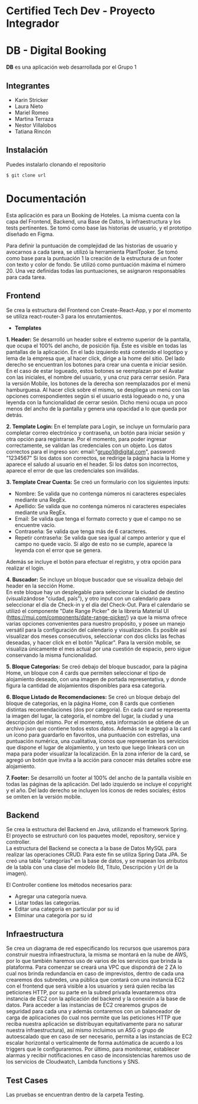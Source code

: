# Certified Tech Dev - Proyecto Integrador

# DB - Digital Booking

**DB** es una aplicación web desarrollada por el Grupo 1

## Integrantes

- Karin Stricker
- Laura Nieto
- Mariel Romeo
- Martina Terraza
- Nestor Villalobos
- Tatiana Rincón

## Instalación

Puedes instalarlo clonando el repositorio

`$ git clone url`

# Documentación

Esta aplicación es para un Booking de Hoteles.  La misma cuenta con la capa del Frontend, Backend, una Base de Datos, la infraestructura y los tests pertinentes.
Se tomó como base las historias de usuario, y el prototipo diseñado en Figma.

Para definir la puntuación de complejidad de las historias de usuario y avocarnos a cada tarea, se utilizó la herramienta PlanITpoker. Se tomó como base para la puntuación 1 la creación de la estructura de un footer con texto y color de fondo. Se utilizó como puntuación máxima el número 20. Una vez definidas todas las puntuaciones, se asignaron responsables para cada tarea.

## Frontend

Se crea la estructura del Frontend con Create-React-App, y por el momento se utiliza react-router-3 para los enrutamientos.

- **Templates**

**1. Header:** Se desarrolló un header sobre el extremo superior de la pantalla, que ocupa el 100% del ancho, de posición fija. Éste es visible en todas las pantallas de la aplicación. 
  En el lado izquierdo está contenido el logotipo y lema de la empresa que, al hacer click, dirige a la home del sitio. 
  Del lado derecho se encuentran los botones para crear una cuenta e iniciar sesión. En el caso de estar logueado, estos botones se reemplazan por el Avatar con las iniciales, el nombre del usuario, y una cruz para cerrar sesión.
  Para la versión Mobile, los botones de la derecha son reemplazados por el menú hamburguesa. Al hacer click sobre el mismo, se despliega un menú con las opciones correspondientes según si el usuario está logueado o no, y una leyenda con la funcionalidad de cerrar sesión. Dicho menú ocupa un poco menos del ancho de la pantalla y genera una opacidad a lo que queda por detrás.

**2.  Template Login:**  En el template para Login, se incluye un formulario para completar correo electrónico y contraseña, un botón para iniciar sesión y otra opción para registrarse.
  Por el momento, para poder ingresar correctamente, se validan las credenciales con un objeto. Los datos correctos para el ingreso son:
email:"grupo1@digital.com",
password: "1234567"
  Si los datos son correctos, se redirige la página hacia la Home y aparece el saludo al usuario en el header. Si los datos son incorrectos, aparece el error de que las credenciales son inválidas.

**3. Template Crear Cuenta:** Se creó un formulario con los siguientes inputs:
* Nombre: Se valida que no contenga números ni caracteres especiales mediante una RegEx.
* Apellido: Se valida que no contenga números ni caracteres especiales mediante una RegEx.
* Email: Se valida que tenga el formato correcto y que el campo no se encuentre vacío.
* Contraseña: Se valida que tenga más de 6 caracteres.
* Repetir contraseña: Se valida que sea igual al campo anterior y que el campo no quede vacío.
Si algo de esto no se cumple, aparece la leyenda con el error que se genera.

Además se incluye el botón para efectuar el registro, y otra opción para realizar el login.

**4. Buscador:** Se incluye un bloque buscador que se visualiza debajo del header en la sección Home.  
  En este bloque hay un desplegable para seleccionar la ciudad de destino (visualizándose "ciudad, país"), y otro input con un calendario para seleccionar el día de Check-in y el día del Check-Out.  Para el calendario se utilizó el componente "Date Range Picker" de la librería Material UI (https://mui.com/components/date-range-picker/) ya que la misma ofrece varias opciones convenientes para nuestro propósito, y posee un manejo versátil para la configuración del calendario y visualización.  Es posible así visualizar dos meses consecutivos, seleccionar con dos clicks las fechas deseadas, y hacer click en el botón "Aplicar".  Para la versión mobile, se visualiza únicamente el mes actual por una cuestión de espacio, pero sigue conservando la misma funcionalidad.

**5. Bloque Categorías:** Se creó debajo del bloque buscador, para la página Home, un bloque con 4 cards que permiten seleccionar el tipo de alojamiento deseado, con una imagen de portada representativa, y donde figura la cantidad de alojamientos disponibles para esa categoría. 

**6. Bloque Listado de Recomendaciones:** Se creó un bloque debajo del bloque de categorías, en la página Home, con 8 cards que contienen distintas recomendaciones (dos por categoría). En cada card se representa la imagen del lugar, la categoría, el nombre del lugar, la ciudad y una descripción del mismo.  Por el momento, esta información se obtiene de un archivo json que contiene todos estos datos.
  Además se le agregó a la card un ícono para guardarlo en favoritos, una puntuación con estrellas, una puntuación numérica, una cualitativa, íconos que representan los servicios que dispone el lugar de alojamiento, y un texto que luego linkeará con un mapa para poder visualizar la localización.
  En la zona inferior de la card, se agregó un botón que invita a la acción para conocer más detalles sobre ese alojamiento.

**7. Footer:** Se desarrolló un footer al 100% del ancho de la pantalla visible en todas las páginas de la aplicación. 
  Del lado izquierdo se incluye el copyright y el año.
  Del lado derecho se incluyen los íconos de redes sociales; éstos se omiten en la versión mobile.


## Backend

Se crea la estructura del Backend en Java, utilizando el framework Spring.  El proyecto se estructuró con los paquetes model, repository, service y controller.  
  La estructura del Backend se conecta a la base de Datos MySQL para realizar las operaciones CRUD.  Para este fin se utiliza Spring Data JPA.
  Se creó una tabla "categorías" en la base de datos, y se mapean los atributos de la tabla con una clase del modelo (Id, Título, Descripción y Url de la imagen).

  El Controller contiene los métodos necesarios para:

* Agregar una categoría nueva.
* Listar todas las categorías.
* Editar una categoría en particular por su id
* Eliminar una categoría por su id

## Infraestructura

Se crea un diagrama de red especificando los recursos que usaremos para construir nuestra infraestructura, la misma se montará en la nube de AWS, por lo que también haremos uso de varios de los servicios que brinda la plataforma. Para comenzar se creará una VPC que dispondrá de 2 ZA lo cual nos brinda redundancia en caso de imprevistos, dentro de cada una crearemos dos subredes, una pública que contará con una instancia EC2 con el frontend que será visible a los usuarios y será quien reciba las peticiones HTTP, por su parte en la subred privada levantaremos otra instancia de EC2 con la aplicación del backend y la conexión a la base de datos. Para acceder a las instancias de EC2 crearemos grupos de seguridad para cada una y además contaremos con un balanceador de carga de aplicaciones (lo cual nos permite que las peticiones HTTP que reciba nuestra aplicación se distribuyan equitativamente para no saturar nuestra infraestructura), así mismo incluimos un ASG o grupo de autoescalado que en caso de ser necesario, permita a las instancias de EC2 escalar horizontal o verticalmente de forma autómatica de acuerdo a los triggers que le configuraremos.
Por último, para monitorear, establecer alarmas y recibir notificaciones en caso de inconsistencias haremos uso de los servicios de Cloudwatch, Lambda functions y SNS. 


## Test Cases

Las pruebas se encuentran dentro de la carpeta Testing.


